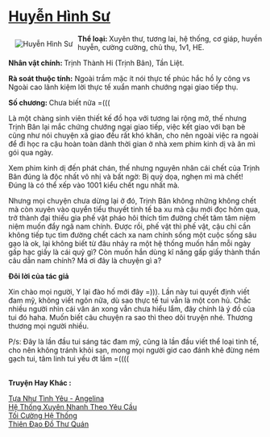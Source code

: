 <a href="https://utruyen.com/huyen-hinh-su/22415/" title="Huyễn Hình Sư"><h1>Huyễn Hình Sư</h1></a><div style="display:table"><img align="right" style="float: left; padding: 10px;" src="https://utruyen.com/images/story/200x260/huyen-hinh-su.jpg" alt="Huyễn Hình Sư"><b>Thể loại: </b>Xuyên thư, tương lai, hệ thống, cơ giáp, huyền huyễn, cường cường, chủ thụ, 1v1, HE. <p></p><b>Nhân vật chính: </b>Trịnh Thành Hi (Trịnh Bân), Tần Liệt. <p></p><b>Rà soát thuộc tính:</b> Ngoài trầm mặc ít nói thực tế phúc hắc hồ ly công vs Ngoài cao lãnh kiệm lời thực tế xuẩn manh chướng ngại giao tiếp thụ. <p></p><b>Số chương: </b>Chưa biết nữa =((( <p></p>Là một chàng sinh viên thiết kế đồ họa với tương lai rộng mở, thế nhưng Trịnh Bân lại mắc chứng chướng ngại giao tiếp, việc kết giao với bạn bè cũng như nói chuyện xã giao đều rất khó khăn, cho nên ngoài việc ra ngoài để đi học ra cậu hoàn toàn dành thời gian ở nhà xem phim kinh dị và ăn mì gói qua ngày.<p></p>Xem phim kinh dị đến phát chán, thế nhưng nguyên nhân cái chết của Trịnh Bân đúng là độc nhất vô nhị và bất ngờ: Bị quỷ dọa, nghẹn mì mà chết! Đúng là có thể xếp vào 1001 kiểu chết ngu nhất mà.<p></p>Nhưng mọi chuyện chưa dừng lại ở đó, Trịnh Bân không những không chết mà còn xuyên vào quyển tiểu thuyết tinh tế ba xu mà cậu mới đọc hôm qua, trở thành đại thiếu gia phế vật pháo hôi thích tìm đường chết tâm tâm niệm niệm muốn đẩy ngã nam chính. Được rồi, phế vật thì phế vật, cậu chỉ cần không tiếp tục tìm đường chết cách xa nam chính sống một cuộc sống sâu gạo là ok, lại không biết từ đâu nhảy ra một hệ thống muốn hắn mỗi ngày gấp hạc giấy là cái quỷ gì? Còn muốn hắn dùng kĩ năng gấp giấy thành thần câu dẫn nam chính? Má ơi đây là chuyện gì a? <p></p><b>Đôi lời của tác giả </b><p></p>Xin chào mọi người, Y lại đào hố mới đây =))). Lần này tui quyết định viết đam mỹ, không viết ngôn nữa, dù sao thực tế tui vẫn là một con hủ. Chắc nhiều người nhìn cái văn án xong vẫn chưa hiểu lắm, đây chính là ý đồ của tui đó haha. Muốn biết câu chuyện ra sao thì theo dõi truyện nhé. Thương thương mọi người nhiều. <p></p>P/s: Đây là lần đầu tui sáng tác đam mỹ, cũng là lần đầu viết thể loại tinh tế, cho nên không tránh khỏi sạn, mong mọi người giơ cao đánh khẽ đừng ném gạch tui, tâm linh tui yếu ớt lắm =((((</div><p><br><b>Truyện Hay Khác :</b></p><a href="https://utruyen.com/tua-nhu-tinh-yeu-angelina/22440/" alt="Tựa Như Tình Yêu - Angelina">Tựa Như Tình Yêu - Angelina</a><br/><a href="https://dammy2019.blogspot.com/2019/11/he-thong-xuyen-nhanh-theo-yeu-cau.html" alt="Hệ Thống Xuyên Nhanh Theo Yêu Cầu">Hệ Thống Xuyên Nhanh Theo Yêu Cầu</a><br/><a href="https://truyenhot2019.blogspot.com/2019/12/toi-cuong-he-thong.html" alt="Tối Cường Hệ Thống">Tối Cường Hệ Thống</a><br/><a href="https://github.com/quanluxury/truyenhot/tree/master/truyenhay/16819/" alt="Thiên Đạo Đồ Thư Quán">Thiên Đạo Đồ Thư Quán</a><br/>
